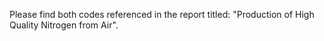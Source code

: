 Please find both codes referenced in the report titled: "Production of High Quality Nitrogen from Air". 
